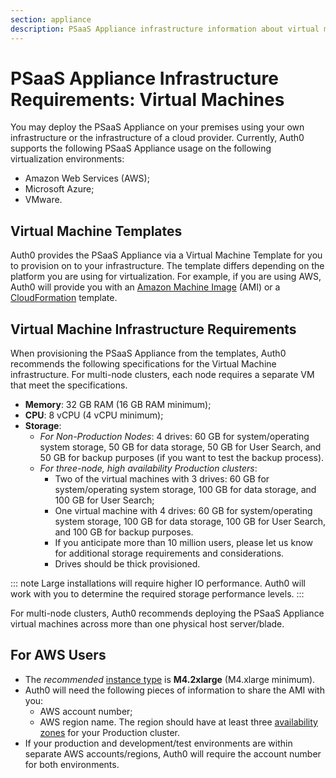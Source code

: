 ```yaml
---
section: appliance
description: PSaaS Appliance infrastructure information about virtual machines
---
```


# PSaaS Appliance Infrastructure Requirements: Virtual Machines

You may deploy the PSaaS Appliance on your premises using your own infrastructure or the infrastructure of a cloud provider. Currently, Auth0 supports the following PSaaS Appliance usage on the following virtualization environments:

* Amazon Web Services (AWS);
* Microsoft Azure;
* VMware.

## Virtual Machine Templates

Auth0 provides the PSaaS Appliance via a Virtual Machine Template for you to provision on to your infrastructure. The template differs depending on the platform you are using for virtualization. For example, if you are using AWS, Auth0 will provide you with an [Amazon Machine Image](http://docs.aws.amazon.com/AWSEC2/latest/WindowsGuide/AMIs.html) (AMI) or a [CloudFormation](https://aws.amazon.com/cloudformation/aws-cloudformation-templates/) template.

## Virtual Machine Infrastructure Requirements

When provisioning the PSaaS Appliance from the templates, Auth0 recommends the following specifications for the Virtual Machine infrastructure. For multi-node clusters, each node requires a separate VM that meet the specifications.

* **Memory**: 32 GB RAM (16 GB RAM minimum);
* **CPU**: 8 vCPU (4 vCPU minimum);
* **Storage**:
    * *For Non-Production Nodes*: 4 drives: 60 GB for system/operating system storage, 50 GB for data storage, 50 GB for User Search, and 50 GB for backup purposes (if you want to test the backup process).
    * *For three-node, high availability Production clusters*:
        * Two of the virtual machines with 3 drives: 60 GB for system/operating system storage, 100 GB for data storage, and 100 GB for User Search;
        * One virtual machine with 4 drives: 60 GB for system/operating system storage, 100 GB for data storage, 100 GB for User Search, and 100 GB for backup purposes.
        * If you anticipate more than 10 million users, please let us know for additional storage requirements and considerations.
        * Drives should be thick provisioned.

::: note
  Large installations will require higher IO performance. Auth0 will work with you to determine the required storage performance levels.
:::

For multi-node clusters, Auth0 recommends deploying the PSaaS Appliance virtual machines across more than one physical host server/blade.

## For AWS Users

* The *recommended* [instance type](https://aws.amazon.com/ec2/instance-types/) is **M4.2xlarge** (M4.xlarge minimum).
* Auth0 will need the following pieces of information to share the AMI with you:
    * AWS account number;
    * AWS region name. The region should have at least three [availability zones](https://aws.amazon.com/about-aws/global-infrastructure) for your Production cluster.
* If your production and development/test environments are within separate AWS accounts/regions, Auth0 will require the account number for both environments.
